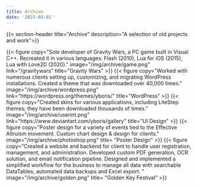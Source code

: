 ```yaml
---
title: Archive
date: '2023-03-01'
---
```


<div class="section">

{{< section-header title="Archive" description="A selection of old projects and work">}}

<div class="gallery-div">
{{< figure
      copy="Sole developer of Gravity Wars, a PC game built in Visual C++. Recreated it in various languages: Flash (2010), Lua for iOS (2015), Lua with Love2D (2020)."
      image="/img/archive/game.png"
      link="/gravitywars"
      title="Gravity Wars"
>}}
{{< figure
      copy="Worked with numerous clients setting up, customizing, and migrating WordPress installations. Created a theme that was downloaded over 40,000 times."
      image="/img/archive/wordpress.png"
      link="https://wordpress.org/themes/yboris/"
      title="WordPress"
>}}
{{< figure
      copy="Created skins for various applications, including LiteStep themes; they have been downloaded thousands of times."
      image="/img/archive/userint.png"
      link="https://www.deviantart.com/yboris/gallery"
      title="UI Design"
>}}
{{< figure
      copy="Poster design for a variety of events tied to the Effective Altruism movement. Custom chart design & design for clients."
      image="/img/archive/photoshop.png"
      title= "Poster Design"
>}}
{{< figure
      copy="Created a website and backend for client to handle user registration, management, and administration. Developed custom PDF generation, OCR solution, and email notification pipeline. Designed and implemented a simplified workflow for the business to manage all data with searchable DataTables, automated data backups and Excel export. "
      image="/img/archive/golden.png"
      title= "Golden Key Festival"
>}}

</div>

</div>
